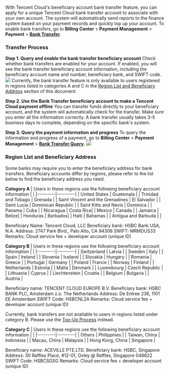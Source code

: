 With Tencent Cloud's beneficiary account bank transfer feature, you can apply for a unique Tencent Cloud bank transfer account to associate with your own account. The system will automatically send reports to the finance system based on your payment records and quickly top up your account. To enable bank transfers, go to **Billing Center** > **Payment Management** > **Payment** > **[Bank Transfer](https://console.tencentcloud.com/expense/recharge)**.

### Transfer Process
**Step 1. Query and enable the bank transfer beneficiary account**
Check whether bank transfers are enabled for your account. If enabled, you will see the bank transfer beneficiary account information, including the beneficiary account name and number, beneficiary bank, and SWIFT code.
![](https://main.qcloudimg.com/raw/e82eae0a3c87101a6170dabfa8869e0a.png)
Currently, the bank transfer feature is only available to users registered in regions listed in categories A and C in the [Region List and Beneficiary Address](#Region-List-and-Beneficiary-Address) section of this document.

**Step 2. Use the Bank Transfer beneficiary account to make a Tencent Cloud payment offline**
You can transfer funds directly to your beneficiary account, and the system will automatically check for the transfer. Make sure you enter all the information correctly.
A bank transfer usually takes 3–5 business days to complete, depending on the specific bank's system.

**Step 3. Query the payment information and progress**
To query the information and progress of a payment, go to **Billing Center** > **Payment Management** > **[Bank Transfer Query](https://console.cloud.tencent.com/expense/payment/transfer)**.
![](https://main.qcloudimg.com/raw/ac511d34324359d3ef2914d6477fbdb4.png)


### Region List and Beneficiary Address
Some banks may require you to enter the beneficiary address for bank transfers. Beneficiary accounts differ by regions, please refer to the list below to find the beneficiary address you need.

**Category A**
| Users in these regions use the following beneficiary account information |  |
|---------|---------|
| United States | Guatemala |
| Trinidad and Tobago | Grenada |
| Saint Vincent and the Grenadines | El Salvador |
| Saint Lucia | Dominican Republic |
| Saint Kitts and Nevis | Dominica |
| Panama | Cuba |
| Nicaragua | Costa Rica|
| Mexico | Canada |
| Jamaica | Belize|
| Honduras | Barbados|
| Haiti | Bahamas |
| Antigua and Barbuda | |

Beneficiary Name: Tencent Cloud, LLC
Beneficiary bank: HSBC Bank USA, N.A.
Address: 2747 Park Blvd., Palo Alto, CA 94306
SWIFT: MRMDUS33
Remarks: Cloud service fee + developer account (unique ID)

**Category B**
| Users in these regions use the following beneficiary account information |  | 
|---------|---------|
| Switzerland | Latvia |
| Sweden | Italy |
| Spain | Ireland |
| Slovenia | Iceland |
| Slovakia | Hungary |
| Romania | Greece |
| Portugal | Germany |
| Poland | France |
| Norway | Finland |
| Netherlands | Estonia |
| Malta | Denmark |
| Luxembourg | Czech Republic |
| Lithuania | Cyprus |
| Liechtenstein | Croatia |
| Belgium | Bulgaria |
| Austria |  

Beneficiary name: TENCENT CLOUD EUROPE B.V. 
Beneficiary bank: HSBC BANK PLC, Amsterdam z.o. The Netherlands
Address: De Entree 236, 1101 EE Amsterdam 
SWIFT Code: HSBCNL2A
Remarks: Cloud service fee + developer account (unique ID)

Currently, bank transfers are not available to users in regions listed under category B. Please use the [Top-Up Process](https://intl.cloud.tencent.com/document/product/555/11319?lang=en&pg=) instead.

**Category C**
| Users in these regions use the following beneficiary account information |  | 
|---------|---------|
| Others | Philippines | 
| Taiwan, China | Indonesia | 
| Macau, China | Malaysia | 
| Hong Kong, China | Singapore | 

Beneficiary name: ACEVILLE PTE.LTD.
Beneficiary bank: HSBC, Singapore
Address: 30 Raffles Place, #12-01, Oxley @ Raffles, Singapore 048622
SWIFT Code: HSBCSGSG
Remarks: Cloud service fee + developer account (unique ID)

